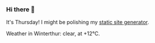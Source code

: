 ### Hi there :wave:

It's Thursday! I might be polishing my [static site generator](https://github.com/bewuethr/pandoc-bash-blog).

Weather in Winterthur: clear, at +12°C.
